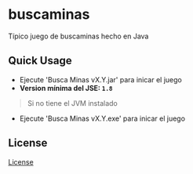 # buscaminas
Típico juego de buscaminas hecho en Java

## Quick Usage
* Ejecute 'Busca Minas vX.Y.jar' para inicar el juego
* **Version mínima del JSE: `1.8`**
> Si no tiene el JVM instalado
* Ejecute 'Busca Minas vX.Y.exe' para inicar el juego

## License
[License](https://github.com/daniieelgs/buscaminas/blob/master/LICENSE)
